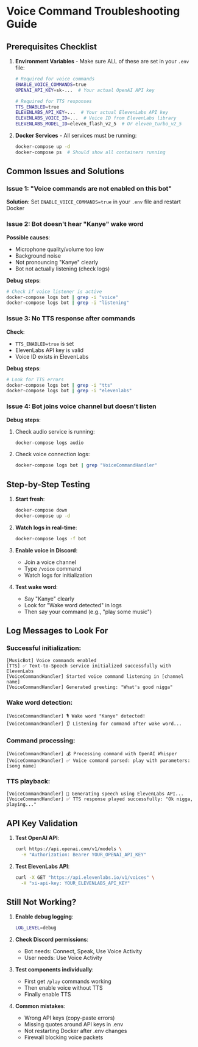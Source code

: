 # Voice Command Troubleshooting Guide

## Prerequisites Checklist

1. **Environment Variables** - Make sure ALL of these are set in your `.env` file:
   ```bash
   # Required for voice commands
   ENABLE_VOICE_COMMANDS=true
   OPENAI_API_KEY=sk-...  # Your actual OpenAI API key
   
   # Required for TTS responses
   TTS_ENABLED=true
   ELEVENLABS_API_KEY=...  # Your actual ElevenLabs API key
   ELEVENLABS_VOICE_ID=...  # Voice ID from ElevenLabs library
   ELEVENLABS_MODEL_ID=eleven_flash_v2_5  # Or eleven_turbo_v2_5
   ```

2. **Docker Services** - All services must be running:
   ```bash
   docker-compose up -d
   docker-compose ps  # Should show all containers running
   ```

## Common Issues and Solutions

### Issue 1: "Voice commands are not enabled on this bot"
**Solution**: Set `ENABLE_VOICE_COMMANDS=true` in your `.env` file and restart Docker

### Issue 2: Bot doesn't hear "Kanye" wake word
**Possible causes**:
- Microphone quality/volume too low
- Background noise
- Not pronouncing "Kanye" clearly
- Bot not actually listening (check logs)

**Debug steps**:
```bash
# Check if voice listener is active
docker-compose logs bot | grep -i "voice"
docker-compose logs bot | grep -i "listening"
```

### Issue 3: No TTS response after commands
**Check**:
- `TTS_ENABLED=true` is set
- ElevenLabs API key is valid
- Voice ID exists in ElevenLabs

**Debug steps**:
```bash
# Look for TTS errors
docker-compose logs bot | grep -i "tts"
docker-compose logs bot | grep -i "elevenlabs"
```

### Issue 4: Bot joins voice channel but doesn't listen
**Debug steps**:
1. Check audio service is running:
   ```bash
   docker-compose logs audio
   ```

2. Check voice connection logs:
   ```bash
   docker-compose logs bot | grep "VoiceCommandHandler"
   ```

## Step-by-Step Testing

1. **Start fresh**:
   ```bash
   docker-compose down
   docker-compose up -d
   ```

2. **Watch logs in real-time**:
   ```bash
   docker-compose logs -f bot
   ```

3. **Enable voice in Discord**:
   - Join a voice channel
   - Type `/voice` command
   - Watch logs for initialization

4. **Test wake word**:
   - Say "Kanye" clearly
   - Look for "Wake word detected" in logs
   - Then say your command (e.g., "play some music")

## Log Messages to Look For

### Successful initialization:
```
[MusicBot] Voice commands enabled
[TTS] ✅ Text-to-Speech service initialized successfully with ElevenLabs
[VoiceCommandHandler] Started voice command listening in [channel name]
[VoiceCommandHandler] Generated greeting: "What's good nigga"
```

### Wake word detection:
```
[VoiceCommandHandler] 🎙️ Wake word "Kanye" detected!
[VoiceCommandHandler] 👂 Listening for command after wake word...
```

### Command processing:
```
[VoiceCommandHandler] 💰 Processing command with OpenAI Whisper
[VoiceCommandHandler] ✅ Voice command parsed: play with parameters: [song name]
```

### TTS playback:
```
[VoiceCommandHandler] 🎤 Generating speech using ElevenLabs API...
[VoiceCommandHandler] ✅ TTS response played successfully: "Ok nigga, playing..."
```

## API Key Validation

1. **Test OpenAI API**:
   ```bash
   curl https://api.openai.com/v1/models \
     -H "Authorization: Bearer YOUR_OPENAI_API_KEY"
   ```

2. **Test ElevenLabs API**:
   ```bash
   curl -X GET "https://api.elevenlabs.io/v1/voices" \
     -H "xi-api-key: YOUR_ELEVENLABS_API_KEY"
   ```

## Still Not Working?

1. **Enable debug logging**:
   ```bash
   LOG_LEVEL=debug
   ```

2. **Check Discord permissions**:
   - Bot needs: Connect, Speak, Use Voice Activity
   - User needs: Use Voice Activity

3. **Test components individually**:
   - First get `/play` commands working
   - Then enable voice without TTS
   - Finally enable TTS

4. **Common mistakes**:
   - Wrong API keys (copy-paste errors)
   - Missing quotes around API keys in .env
   - Not restarting Docker after .env changes
   - Firewall blocking voice packets